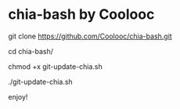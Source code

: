 # chia-bash by Coolooc
git clone https://github.com/Coolooc/chia-bash.git

cd chia-bash/

chmod +x git-update-chia.sh

./git-update-chia.sh

enjoy!
